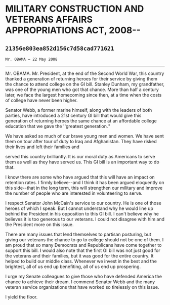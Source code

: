 # MILITARY CONSTRUCTION AND VETERANS AFFAIRS APPROPRIATIONS ACT, 2008--
## `21356e803ea852d156c7d58cad771621`
`Mr. OBAMA — 22 May 2008`

---


Mr. OBAMA. Mr. President, at the end of the Second World War, this 
country thanked a generation of returning heroes for their service by 
giving them the chance to attend college on the GI bill. Stanley 
Dunham, my grandfather, was one of the young men who got that chance. 
More than half a century later, we face the largest homecoming since 
then, at a time when the costs of college have never been higher.

Senator Webb, a former marine himself, along with the leaders of both 
parties, have introduced a 21st century GI bill that would give this 
generation of returning heroes the same chance at an affordable college 
education that we gave the ''greatest generation.''

We have asked so much of our brave young men and women. We have sent 
them on tour after tour of duty to Iraq and Afghanistan. They have 
risked their lives and left their families and


served this country brilliantly. It is our moral duty as Americans to 
serve them as well as they have served us. This GI bill is an important 
way to do that.

I know there are some who have argued that this will have an impact 
on retention rates. I firmly believe--and I think it has been argued 
eloquently on this side--that in the long term, this will strengthen 
our military and improve the number of people who are interested in 
volunteering to serve.

I respect Senator John McCain's service to our country. He is one of 
those heroes of which I speak. But I cannot understand why he would 
line up behind the President in his opposition to this GI bill. I can't 
believe why he believes it is too generous to our veterans. I could not 
disagree with him and the President more on this issue.

There are many issues that lend themselves to partisan posturing, but 
giving our veterans the chance to go to college should not be one of 
them. I am proud that so many Democrats and Republicans have come 
together to support this bill. I would also note that the first GI bill 
was not just good for the veterans and their families, but it was good 
for the entire country. It helped to build our middle class. Whenever 
we invest in the best and the brightest, all of us end up benefiting, 
all of us end up prospering.

I urge my Senate colleagues to give those who have defended America 
the chance to achieve their dream. I commend Senator Webb and the many 
veteran service organizations that have worked so tirelessly on this 
issue.

I yield the floor.